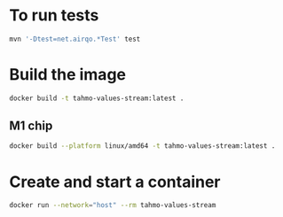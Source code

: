 # To run tests
```bash
mvn '-Dtest=net.airqo.*Test' test
```
# Build the image
```bash
docker build -t tahmo-values-stream:latest .
````
## M1 chip
```bash
docker build --platform linux/amd64 -t tahmo-values-stream:latest . 
```
# Create and start a container
```bash
docker run --network="host" --rm tahmo-values-stream
```
